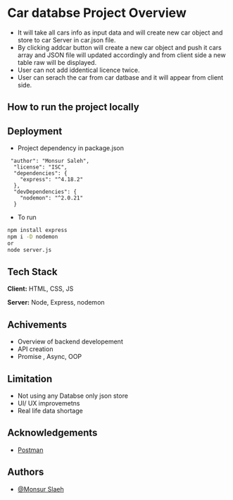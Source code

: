 # Car databse Project Overview

- It will take all cars info as input data and will create new car object and store to car Server in car.json file.
- By clicking addcar button will create a new car object and push it cars array and JSON file will updated accordingly and from client side a new table raw will be displayed.
- User can not add iddentical licence twice.
- User can serach the car from car datbase and it will appear from client side.

## How to run the project locally

## Deployment

- Project dependency in package.json

```
 "author": "Monsur Saleh",
  "license": "ISC",
  "dependencies": {
    "express": "^4.18.2"
  },
  "devDependencies": {
    "nodemon": "^2.0.21"
  }

```

- To run

```bash
npm install express
npm i -D nodemon
or
node server.js

```

## Tech Stack

**Client:** HTML, CSS, JS

**Server:** Node, Express, nodemon

## Achivements

- Overview of backend developement
- API creation
- Promise , Async, OOP

## Limitation

- Not using any Databse only json store
- UI/ UX improvemetns
- Real life data shortage

## Acknowledgements

- [Postman](https://www.postman.com/)

## Authors

- [@Monsur Slaeh ](https://www.github.com/monsursaleh)
